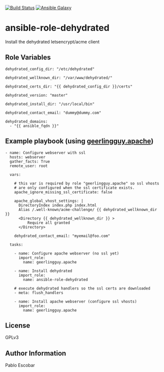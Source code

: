 [![Build Status](https://travis-ci.org/pescobar/ansible-role-dehydrated.svg?branch=master)](https://travis-ci.org/pescobar/ansible-role-dehydrated)
[![Ansible Galaxy](https://img.shields.io/badge/galaxy-pescobar.dehydrated-blue.svg)](https://galaxy.ansible.com/pescobar/dehydrated)

ansible-role-dehydrated
=========

Install the dehydrated letsencrypt/acme client

Role Variables
--------------
```
dehydrated_config_dir: "/etc/dehydrated"

dehydrated_wellknown_dir: "/var/www/dehydrated/"

dehydrated_certs_dir: "{{ dehydrated_config_dir }}/certs"

dehydrated_version: "master"

dehydrated_install_dir: "/usr/local/bin"

dehydrated_contact_email: "dummy@dummy.com"

dehydrated_domains:
  - "{{ ansible_fqdn }}"
```

Example playbook (using [geerlingguy.apache](https://galaxy.ansible.com/geerlingguy/apache))
---------------
```
- name: Configure webserver with ssl
  hosts: webserver
  gather_facts: True
  remote_user: root

  vars:

    # this var is required by role "geerlingguy.apache" so ssl vhosts 
    # are only configured when the ssl certificate exists.
    apache_ignore_missing_ssl_certificate: false

    apache_global_vhost_settings: |
      DirectoryIndex index.php index.html
      Alias /.well-known/acme-challenge/ {{ dehydrated_wellknown_dir }}
      <Directory {{ dehydrated_wellknown_dir }} >
          Require all granted
      </Directory>

    dehydrated_contact_email: "myemail@foo.com"

  tasks:

    - name: Configure apache webserver (no ssl yet)
      import_role:
        name: geerlingguy.apache

    - name: Install dehydrated
      import_role:
        name: ansible-role-dehydrated

    # execute dehydrated handlers so the ssl certs are downloaded
    - meta: flush_handlers

    - name: Install apache webserver (configure ssl vhosts)
      import_role:
        name: geerlingguy.apache
```

License
-------

GPLv3

Author Information
------------------

Pablo Escobar
